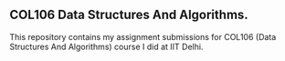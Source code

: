 ## COL106 Data Structures And Algorithms.

This repository contains my assignment submissions for COL106 (Data Structures And Algorithms) course I did at IIT Delhi.
